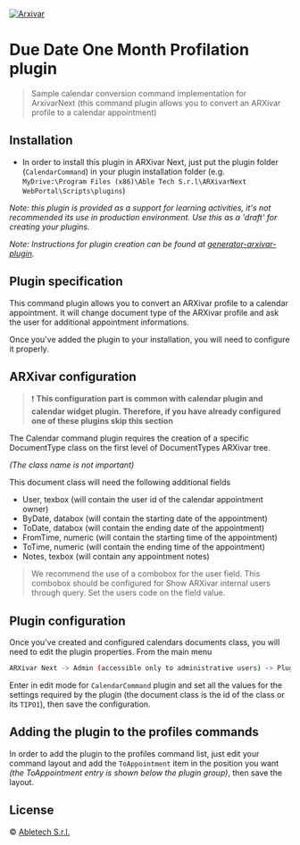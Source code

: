 [![Arxivar](http://portal.arxivar.it/download/resources/loghi/Logo-ARXivar_orizzontale-nero.png)](http://www.arxivar.it/)

# Due Date One Month Profilation plugin

> Sample calendar conversion command implementation for ArxivarNext (this command plugin allows you to convert an ARXivar profile to a calendar appointment)

## Installation

* In order to install this plugin in ARXivar Next, just put the plugin folder (`CalendarCommand`) in your plugin installation folder (e.g. `MyDrive:\Program Files (x86)\Able Tech S.r.l\ARXivarNext WebPortal\Scripts\plugins`)

_Note: this plugin is provided as a support for learning activities, it's not recommended its use in production environment. Use this as a 'draft' for creating your plugins._

_Note: Instructions for plugin creation can be found at [generator-arxivar-plugin](https://github.com/Arxivar/PluginGenerator/blob/master/README.md)._

## Plugin specification

This command plugin allows you to convert an ARXivar profile to a calendar appointment. It will change document type of the ARXivar profile and ask the user for additional appointment informations.

Once you've added the plugin to your installation, you will need to configure it properly.

## ARXivar configuration

> :exclamation: **This configuration part is common with calendar plugin and calendar widget plugin. Therefore, if you have already configured one of these plugins skip this section**


The Calendar command plugin requires the creation of a specific DocumentType class on the first level of DocumentTypes ARXivar tree.

_(The class name is not important)_

This document class will need the following additional fields

  - User, texbox (will contain the user id of the calendar appointment owner)
  - ByDate, databox (will contain the starting date of the appointment)
  - ToDate, databox (will contain the ending date of the appointment)
  - FromTime, numeric (will contain the starting time of the appointment)
  - ToTime, numeric (will contain the ending time of the appointment)
  - Notes, texbox (will contain any appointment notes)

> We recommend the use of a combobox for the user field. This combobox should be configured for
Show ARXivar internal users through query.
Set the users code on the field value.

## Plugin configuration

Once you've created and configured calendars documents class, you will need to edit the plugin properties.
From the main menu 
```sh
ARXivar Next -> Admin (accessible only to administrative users) -> Plugins manager
```

Enter in edit mode for `CalendarCommand` plugin and set all the values for the settings required by the plugin (the document class is the id of the class or its `TIPO1`), then save the configuration.

## Adding the plugin to the profiles commands

In order to add the plugin to the profiles command list, just edit your command layout and add the `ToAppointment` item in the position you want 
_(the ToAppointment entry is shown below the plugin group)_, then save the layout.

## License

 © [Abletech S.r.l.](http://www.arxivar.it/)



